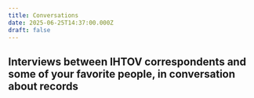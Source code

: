 ```yaml
---
title: Conversations
date: 2025-06-25T14:37:00.000Z
draft: false
---
```

## Interviews between IHTOV correspondents and some of your favorite people, in conversation about records
